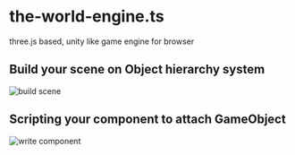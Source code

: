 # the-world-engine.ts
 three.js based, unity like game engine for browser



## Build your scene on Object hierarchy system

![build scene](doc/build_scene.gif)

## Scripting your component to attach GameObject

![write component](doc/write_component.gif)
